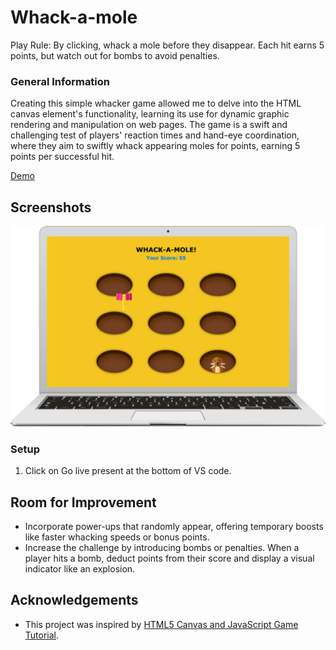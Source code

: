 # Whack-a-mole

Play Rule: By clicking, whack a mole before they disappear. Each hit earns 5 points, but watch out for bombs to avoid penalties.

### General Information

Creating this simple whacker game allowed me to delve into the HTML canvas element's functionality, learning its use for dynamic graphic rendering and manipulation on web pages. The game is a swift and challenging test of players' reaction times and hand-eye coordination, where they aim to swiftly whack appearing moles for points, earning 5 points per successful hit.

[Demo](https://clairemolegame.netlify.app/)

## Screenshots

![ScreenShot](./image/moleGame.jpg)

### Setup

1. Click on Go live present at the bottom of VS code.

## Room for Improvement

- Incorporate power-ups that randomly appear, offering temporary boosts like faster whacking speeds or bonus points.
- Increase the challenge by introducing bombs or penalties. When a player hits a bomb, deduct points from their score and display a visual indicator like an explosion.

## Acknowledgements

- This project was inspired by [HTML5 Canvas and JavaScript Game Tutorial](https://youtu.be/eI9idPTT0c4).
